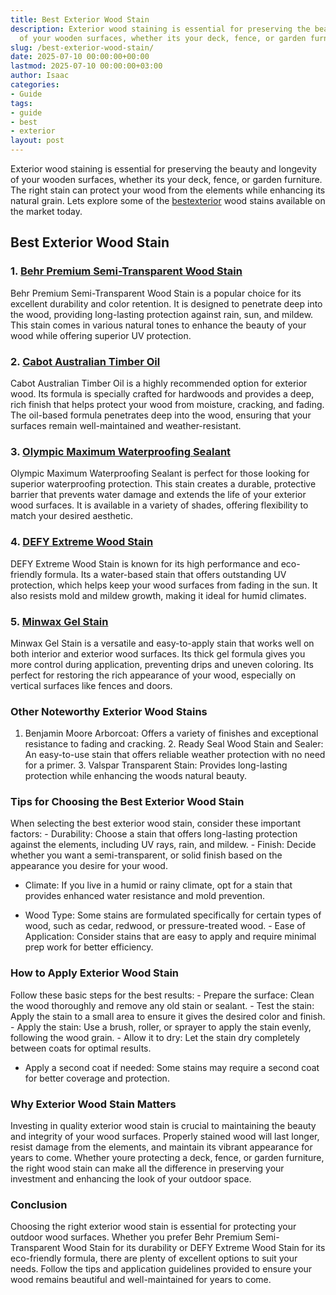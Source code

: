```yaml
---
title: Best Exterior Wood Stain
description: Exterior wood staining is essential for preserving the beauty and longevity
  of your wooden surfaces, whether its your deck, fence, or garden furniture.
slug: /best-exterior-wood-stain/
date: 2025-07-10 00:00:00+00:00
lastmod: 2025-07-10 00:00:00+03:00
author: Isaac
categories:
- Guide
tags:
- guide
- best
- exterior
layout: post
---
```

Exterior wood staining is essential for preserving the beauty and longevity of your wooden surfaces, whether its your deck, fence, or garden furniture. The right stain can protect your wood from the elements while enhancing its natural grain. Lets explore some of the [best](https://pestpolicy.com/best-acrylic-paint-for-wood/)[exterior](https://pestpolicy.com/best-exterior-paint-to-prevent-mold/) wood stains available on the market today.

##  Best Exterior Wood Stain

### 1. [Behr Premium Semi-Transparent Wood Stain](https://www.amazon.com/dp/B00Z4RRUBI?tag=p-policy-20)

Behr Premium Semi-Transparent Wood Stain is a popular choice for its excellent durability and color retention. It is designed to penetrate deep into the wood, providing long-lasting protection against rain, sun, and mildew. This stain comes in various natural tones to enhance the beauty of your wood while offering superior UV protection.

### 2. [Cabot Australian Timber Oil](https://www.amazon.com/dp/B003X39W3I?tag=p-policy-20)

Cabot Australian Timber Oil is a highly recommended option for exterior wood. Its formula is specially crafted for hardwoods and provides a deep, rich finish that helps protect your wood from moisture, cracking, and fading. The oil-based formula penetrates deep into the wood, ensuring that your surfaces remain well-maintained and weather-resistant.

### 3. [Olympic Maximum Waterproofing Sealant](https://www.amazon.com/dp/B000H0XVFQ?tag=p-policy-20)

Olympic Maximum Waterproofing Sealant is perfect for those looking for superior waterproofing protection. This stain creates a durable, protective barrier that prevents water damage and extends the life of your exterior wood surfaces. It is available in a variety of shades, offering flexibility to match your desired aesthetic.

### 4. [DEFY Extreme Wood Stain](https://www.amazon.com/dp/B0015C97D4?tag=p-policy-20)

DEFY Extreme Wood Stain is known for its high performance and eco-friendly formula. Its a water-based stain that offers outstanding UV protection, which helps keep your wood surfaces from fading in the sun. It also resists mold and mildew growth, making it ideal for humid climates.

### 5. [Minwax Gel Stain](https://www.amazon.com/dp/B002ONZ5RU?tag=p-policy-20)

Minwax Gel Stain is a versatile and easy-to-apply stain that works well on both interior and exterior wood surfaces. Its thick gel formula gives you more control during application, preventing drips and uneven coloring. Its perfect for restoring the rich appearance of your wood, especially on vertical surfaces like fences and doors.

###  Other Noteworthy Exterior Wood Stains

1. Benjamin Moore Arborcoat: Offers a variety of finishes and exceptional resistance to fading and cracking. 2. Ready Seal Wood Stain and Sealer: An easy-to-use stain that offers reliable weather protection with no need for a primer. 3. Valspar Transparent Stain: Provides long-lasting protection while enhancing the woods natural beauty.

###  Tips for Choosing the Best Exterior Wood Stain

When selecting the best exterior wood stain, consider these important factors: - Durability: Choose a stain that offers long-lasting protection against the elements, including UV rays, rain, and mildew. - Finish: Decide whether you want a semi-transparent, or solid finish based on the appearance you desire for your wood.

- Climate: If you live in a humid or rainy climate, opt for a stain that provides enhanced water resistance and mold prevention.

- Wood Type: Some stains are formulated specifically for certain types of wood, such as cedar, redwood, or pressure-treated wood. - Ease of Application: Consider stains that are easy to apply and require minimal prep work for better efficiency.

###  How to Apply Exterior Wood Stain

Follow these basic steps for the best results: - Prepare the surface: Clean the wood thoroughly and remove any old stain or sealant. - Test the stain: Apply the stain to a small area to ensure it gives the desired color and finish. - Apply the stain: Use a brush, roller, or sprayer to apply the stain evenly, following the wood grain. - Allow it to dry: Let the stain dry completely between coats for optimal results.

- Apply a second coat if needed: Some stains may require a second coat for better coverage and protection.

###  Why Exterior Wood Stain Matters

Investing in quality exterior wood stain is crucial to maintaining the beauty and integrity of your wood surfaces. Properly stained wood will last longer, resist damage from the elements, and maintain its vibrant appearance for years to come. Whether youre protecting a deck, fence, or garden furniture, the right wood stain can make all the difference in preserving your investment and enhancing the look of your outdoor space.

###  Conclusion

Choosing the right exterior wood stain is essential for protecting your outdoor wood surfaces. Whether you prefer Behr Premium Semi-Transparent Wood Stain for its durability or DEFY Extreme Wood Stain for its eco-friendly formula, there are plenty of excellent options to suit your needs. Follow the tips and application guidelines provided to ensure your wood remains beautiful and well-maintained for years to come.
